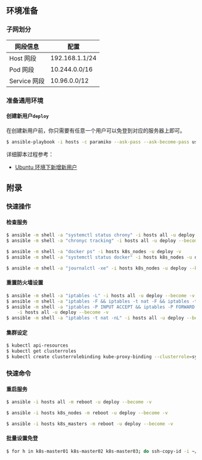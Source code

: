 ## 环境准备
### 子网划分

| 网段信息     | 配置           |
| ------------| --------------|
| Host 网段    | 192.168.1.1/24 |
| Pod 网段     | 10.244.0.0/16  |
| Service 网段 | 10.96.0.0/12   |

### 准备通用环境

#### 创建新用户`deploy`

在创建新用户前，你只需要有任意一个用户可以免登到对应的服务器上即可。

```bash
$ ansible-playbook -i hosts -c paramiko --ask-pass --ask-become-pass user-deploy.yml -v
```

详细脚本过程参考：

- [Ubuntu 环境下新增新用户](01.add-deploy-user.md)


## 附录

### 快速操作

#### 检查服务

```bash
$ ansible -m shell -a "systemctl status chrony" -i hosts all -u deploy --become -v
$ ansible -m shell -a "chronyc tracking" -i hosts all -u deploy --become -v

$ ansible -m shell -a "docker ps" -i hosts k8s_nodes -u deploy -v
$ ansible -m shell -a "systemctl status docker" -i hosts k8s_nodes -u deploy --become -v

$ ansible -m shell -a "journalctl -xe" -i hosts k8s_nodes -u deploy --become -v
```

#### 重置防火墙设置

```bash
$ ansible -m shell -a "iptables -L" -i hosts all -u deploy --become -v
$ ansible -m shell -a "iptables -F && iptables -t nat -F && iptables -t mangle -F && iptables -X" -i hosts all -u deploy --become -v
$ ansible -m shell -a "iptables -P INPUT ACCEPT && iptables -P FORWARD ACCEPT && iptables -P OUTPUT ACCEPT && iptables -F" \
    -i hosts all -u deploy --become -v
$ ansible -m shell -a "iptables -t nat -nL" -i hosts all -u deploy --become -v
```

#### 集群设定

```bash
$ kubectl api-resources
$ kubectl get clusterroles 
$ kubectl create clusterrolebinding kube-proxy-binding --clusterrole=system:node-proxier --user=kube-proxy
```

### 快速命令

#### 重启服务

```bash
$ ansible -i hosts all -m reboot -u deploy --become -v

$ ansible -i hosts k8s_nodes -m reboot -u deploy --become -v

$ ansible -i hosts k8s_masters -m reboot -u deploy --become -v
```

#### 批量设置免登

```bash
$ for h in k8s-master01 k8s-master02 k8s-master03; do ssh-copy-id -i ~/.ssh/id_rsa.pub james@$h; done
```



